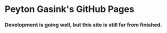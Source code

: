 # Peyton Gasink's GitHub Pages
### Development is going well, but this site is still far from finished.
